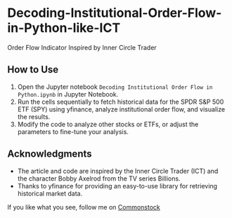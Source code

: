 # Decoding-Institutional-Order-Flow-in-Python-like-ICT
Order Flow Indicator Inspired by Inner Circle Trader

## How to Use

1. Open the Jupyter notebook `Decoding Institutional Order Flow in Python.ipynb` in Jupyter Notebook.
2. Run the cells sequentially to fetch historical data for the SPDR S&P 500 ETF (SPY) using yfinance, analyze institutional order flow, and visualize the results.
3. Modify the code to analyze other stocks or ETFs, or adjust the parameters to fine-tune your analysis.

## Acknowledgments

- The article and code are inspired by the Inner Circle Trader (ICT) and the character Bobby Axelrod from the TV series Billions.
- Thanks to yfinance for providing an easy-to-use library for retrieving historical market data.

If you like what you see, follow me on [Commonstock](https://share.commonstock.com/share?inviter=prometheus)
